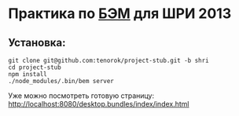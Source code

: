 # Практика по [БЭМ](http://ru.bem.info) для ШРИ 2013

## Установка:

    git clone git@github.com:tenorok/project-stub.git -b shri
    cd project-stub
    npm install
    ./node_modules/.bin/bem server
    
Уже можно посмотреть готовую страницу: [http://localhost:8080/desktop.bundles/index/index.html](http://localhost:8080/desktop.bundles/index/index.html)